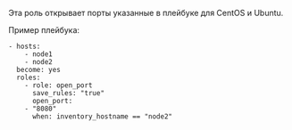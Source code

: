 Эта роль открывает порты указанные в плейбуке для CentOS и Ubuntu.

Пример плейбука:

	- hosts:
	    - node1
	    - node2
	  become: yes
	  roles:
	    - role: open_port
	      save_rules: "true"
	      open_port:
		- "8080"
	      when: inventory_hostname == "node2"

